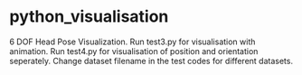 # python_visualisation
6 DOF Head Pose Visualization.
Run test3.py for visualisation with animation.
Run test4.py for visualisation of position and orientation seperately.
Change dataset filename in the test codes for different datasets.
